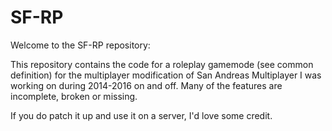 # SF-RP #
Welcome to the SF-RP repository:

This repository contains the code for a roleplay gamemode (see common definition) for the multiplayer modification of San Andreas Multiplayer I was working on during 2014-2016 on and off.
Many of the features are incomplete, broken or missing.

If you do patch it up and use it on a server, I'd love some credit.